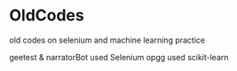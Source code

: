 # OldCodes
old codes on selenium and machine learning practice

geetest & narratorBot used Selenium
opgg used scikit-learn
